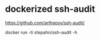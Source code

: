 # dockerized ssh-audit

https://github.com/arthepsy/ssh-audit/

docker run -ti stepahn/ssh-audit -h
